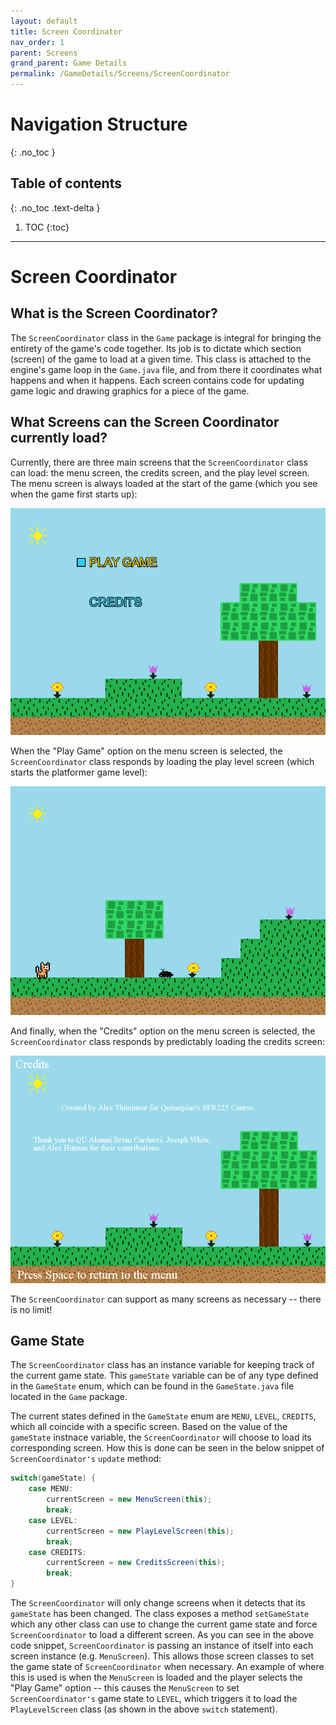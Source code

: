 ```yaml
---
layout: default
title: Screen Coordinator
nav_order: 1
parent: Screens
grand_parent: Game Details
permalink: /GameDetails/Screens/ScreenCoordinator
---
```


# Navigation Structure
{: .no_toc }

## Table of contents
{: .no_toc .text-delta }

1. TOC
{:toc}

---

# Screen Coordinator

## What is the Screen Coordinator?

The `ScreenCoordinator` class in the `Game` package is integral for bringing the entirety of the game's code together.
Its job is to dictate which section (screen) of the game to load at a given time. This class is attached to the engine's game loop
in the `Game.java` file, and from there it coordinates what happens and when it happens. Each screen contains code for updating game logic
and drawing graphics for a piece of the game.

## What Screens can the Screen Coordinator currently load?

Currently, there are three main screens that the `ScreenCoordinator` class can load: the menu screen, the credits screen,
and the play level screen. The menu screen is always loaded at the start of the game (which you see when the game first starts up):

![menu-screen.png](../../../assets/images/menu-screen.png)

When the "Play Game" option on the menu screen is selected, the `ScreenCoordinator` class responds by loading the play level screen (which starts the platformer game level):

![game-screen-1.png](../../../assets/images/game-screen-1.png)

And finally, when the "Credits" option on the menu screen is selected, the `ScreenCoordinator` class responds by predictably loading the credits screen:

![credits-screen.png](../../../assets/images/credits-screen.png)

The `ScreenCoordinator` can support as many screens as necessary -- there is no limit!

## Game State

The `ScreenCoordinator` class has an instance variable for keeping track of the current game state. This `gameState` variable
can be of any type defined in the `GameState` enum, which can be found in the `GameState.java` file located in the `Game` package.

The current states defined in the `GameState` enum are `MENU`, `LEVEL`, `CREDITS`, which all coincide with a specific screen.
Based on the value of the `gameState` instnace variable, the `ScreenCoordinator` will choose to load its corresponding screen. How
this is done can be seen in the below snippet of `ScreenCoordinator's` `update` method:

```java
switch(gameState) {
    case MENU:
        currentScreen = new MenuScreen(this);
        break;
    case LEVEL:
        currentScreen = new PlayLevelScreen(this);
        break;
    case CREDITS:
        currentScreen = new CreditsScreen(this);
        break;
}
```

The `ScreenCoordinator` will only change screens when it detects that its `gameState` has been changed. The class exposes
a method `setGameState` which any other class can use to change the current game state and force `ScreenCoordinator` to load a different
screen. As you can see in the above code snippet, `ScreenCoordinator` is passing an instance of itself into each screen instance (e.g. `MenuScreen`).
This allows those screen classes to set the game state of `ScreenCoordinator` when necessary. An example of where this is used is when the `MenuScreen` is loaded
and the player selects the "Play Game" option -- this causes the `MenuScreen` to set `ScreenCoordinator's` game state to `LEVEL`, which triggers it to load
the `PlayLevelScreen` class (as shown in the above `switch` statement).



